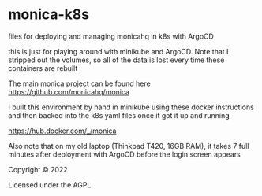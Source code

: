 # monica-k8s
files for deploying and managing monicahq in k8s with ArgoCD

this is just for playing around with minikube and ArgoCD. Note that I stripped out the volumes, so all of the data is lost every time these containers are rebuilt

The main monica project can be found here https://github.com/monicahq/monica

I built this environment by hand in minikube using these docker instructions and then backed into the k8s yaml files once it got it up and running

https://hub.docker.com/_/monica 

Also note that on my old laptop (Thinkpad T420, 16GB RAM), it takes 7 full minutes after deployment with ArgoCD before the login screen appears

Copyright © 2022

Licensed under the AGPL
